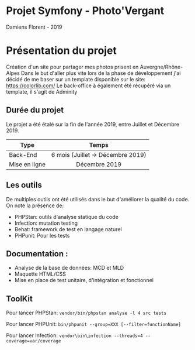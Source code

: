 # Projet Symfony - Photo'Vergant
Damiens Florent - 2019

# Présentation du projet
Création d'un site pour partager mes photos prisent en Auvergne/Rhône-Alpes
Dans le but d'aller plus vite lors de la phase de développement j'ai décidé de me baser sur un template disponible sur le site: https://colorlib.com/ 
Le back-office à également été récupéré via un template, il s'agit de Adminity

## Durée du projet
Le projet a été étalé sur la fin de l'année 2019, entre Juillet et Décembre 2019.

| Type       |               Temps                |
|------------|:----------------------------------:|
| Back-End   | 6 mois (Juillet -> Décembre 2019)    |
| Mise en ligne   | Décembre 2019    |

## Les outils
De multiples outils ont été utilisés dans le but d'améliorer la qualité du code. On note la présence de:
* PHPStan: outils d'analyse statique du code
* Infection: mutation testing
* Behat: framework de test en langage naturel
* PHPunit: Pour les tests

## Documentation :
* Analyse de la base de données: MCD et MLD
* Maquette HTML/CSS 
* Mise en place de test unitaire, d'intégration et fonctionnel
		
## ToolKit
Pour lancer PHPStan:
`vendor/bin/phpstan analyse -l 4 src tests`

Pour lancer PHPUnit:
`bin/phpunit --group=XXX [--filter=functionName]`

Pour lancer Infection:
`vendor\bin\infection --threads=4 --coverage=var/coverage`